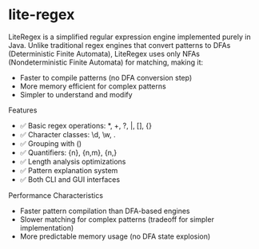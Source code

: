 # lite-regex
LiteRegex is a simplified regular expression engine implemented purely in Java. Unlike traditional regex engines that convert patterns to DFAs (Deterministic Finite Automata), LiteRegex uses only NFAs (Nondeterministic Finite Automata) for matching, making it:
  - Faster to compile patterns (no DFA conversion step)
  - More memory efficient for complex patterns
  - Simpler to understand and modify

Features
- ✅ Basic regex operations: *, +, ?, |, [], {}
- ✅ Character classes: \d, \w, .
- ✅ Grouping with ()
- ✅ Quantifiers: {n}, {n,m}, {n,}
- ✅ Length analysis optimizations
- ✅ Pattern explanation system
- ✅ Both CLI and GUI interfaces
  
Performance Characteristics
  - Faster pattern compilation than DFA-based engines
  - Slower matching for complex patterns (tradeoff for simpler implementation)
  - More predictable memory usage (no DFA state explosion)
